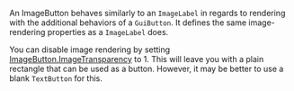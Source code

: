 An ImageButton behaves similarly to an `ImageLabel` in regards to rendering with the additional behaviors of a `GuiButton`. It defines the same image-rendering properties as a `ImageLabel` does.

You can disable image rendering by setting [ImageButton.ImageTransparency](https://developer.roblox.com/api-reference/property/ImageButton/ImageTransparency) to 1. This will leave you with a plain rectangle that can be used as a button. However, it may be better to use a blank `TextButton` for this.